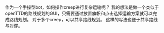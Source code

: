 作为一个手操型bot，如何操作creep进行复杂运输呢？
我的想法是做一个类似于openTTD的路线规划的GUI，只需要通过放置旗帜和点击选择运输方案就可以完成路线规划。
对于多个creep，可以共享路线规划。
这样的写法也便于共享路线与对穿。
